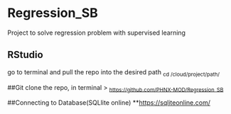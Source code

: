 # Regression_SB
Project to solve regression problem with supervised learning

## RStudio
go to terminal and pull the repo into the desired path <sub> cd /cloud/project/path/</sub> 

##Git clone the repo, 
in terminal > <sub> https://github.com/PHNX-MOD/Regression_SB </sub> 

##Connecting to Database(SQLlite online) 
**https://sqliteonline.com/

